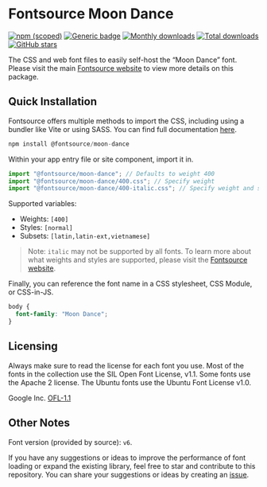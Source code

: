 # Fontsource Moon Dance

[![npm (scoped)](https://img.shields.io/npm/v/@fontsource/moon-dance?color=brightgreen)](https://www.npmjs.com/package/@fontsource/moon-dance) [![Generic badge](https://img.shields.io/badge/fontsource-passing-brightgreen)](https://github.com/fontsource/fontsource) [![Monthly downloads](https://badgen.net/npm/dm/@fontsource/moon-dance)](https://github.com/fontsource/fontsource) [![Total downloads](https://badgen.net/npm/dt/@fontsource/moon-dance)](https://github.com/fontsource/fontsource) [![GitHub stars](https://img.shields.io/github/stars/fontsource/fontsource.svg?style=social&label=Star)](https://github.com/fontsource/fontsource/stargazers)

The CSS and web font files to easily self-host the “Moon Dance” font. Please visit the main [Fontsource website](https://fontsource.org/fonts/moon-dance) to view more details on this package.

## Quick Installation

Fontsource offers multiple methods to import the CSS, including using a bundler like Vite or using SASS. You can find full documentation [here](https://fontsource.org/docs/getting-started/introduction).

```javascript
npm install @fontsource/moon-dance
```

Within your app entry file or site component, import it in.

```javascript
import "@fontsource/moon-dance"; // Defaults to weight 400
import "@fontsource/moon-dance/400.css"; // Specify weight
import "@fontsource/moon-dance/400-italic.css"; // Specify weight and style
```

Supported variables:
- Weights: `[400]`
- Styles: `[normal]`
- Subsets: `[latin,latin-ext,vietnamese]`

> Note: `italic` may not be supported by all fonts. To learn more about what weights and styles are supported, please visit the [Fontsource website](https://fontsource.org/fonts/moon-dance).

Finally, you can reference the font name in a CSS stylesheet, CSS Module, or CSS-in-JS.

```css
body {
  font-family: "Moon Dance";
}
```

## Licensing
Always make sure to read the license for each font you use. Most of the fonts in the collection use the SIL Open Font License, v1.1. Some fonts use the Apache 2 license. The Ubuntu fonts use the Ubuntu Font License v1.0.

Google Inc.
[OFL-1.1](http://scripts.sil.org/OFL)

## Other Notes
Font version (provided by source): `v6`.

If you have any suggestions or ideas to improve the performance of font loading or expand the existing library, feel free to star and contribute to this repository. You can share your suggestions or ideas by creating an [issue](https://github.com/fontsource/fontsource/issues).